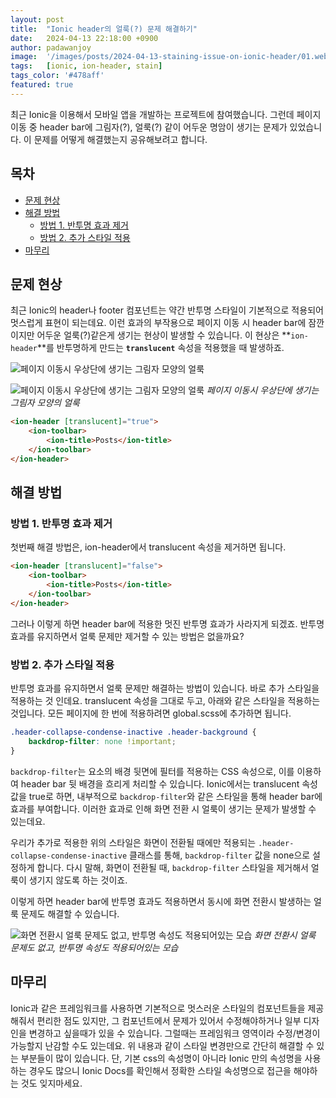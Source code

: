 ```yaml
---
layout: post
title:  "Ionic header의 얼룩(?) 문제 해결하기"
date:   2024-04-13 22:18:00 +0900
author: padawanjoy
image:  '/images/posts/2024-04-13-staining-issue-on-ionic-header/01.webp'
tags:   [ionic, ion-header, stain]
tags_color: '#478aff'
featured: true
---
```

최근 Ionic을 이용해서 모바일 앱을 개발하는 프로젝트에 참여했습니다. 그런데 페이지 이동 중 header bar에 그림자(?), 얼룩(?) 같이 어두운 명암이 생기는 문제가 있었습니다. 이 문제를 어떻게 해결했는지 공유해보려고 합니다.

## 목차
- [문제 현상](#문제-현상)
- [해결 방법](#해결-방법)
  - [방법 1. 반투명 효과 제거](#방법-1-반투명-효과-제거)
  - [방법 2. 추가 스타일 적용](#방법-2-추가-스타일-적용)
- [마무리](#마무리)

## 문제 현상
최근 Ionic의 header나 footer 컴포넌트는 약간 반투명 스타일이 기본적으로 적용되어 멋스럽게 표현이 되는데요. 이런 효과의 부작용으로 페이지 이동 시 header bar에 잠깐이지만 어두운 얼룩(?)같은게 생기는 현상이 발생할 수 있습니다. 이 현상은 **`ion-header`**를 반투명하게 만드는 **`translucent`** 속성을 적용했을 때 발생하죠.

![페이지 이동시 우상단에 생기는 그림자 모양의 얼룩]({{site.baseurl}}/images/posts/2024-04-13-staining-issue-on-ionic-header/02.webp)

![페이지 이동시 우상단에 생기는 그림자 모양의 얼룩]({{site.baseurl}}/images/posts/2024-04-13-staining-issue-on-ionic-header/03.webp)
*페이지 이동시 우상단에 생기는 그림자 모양의 얼룩*

```html
<ion-header [translucent]="true">
    <ion-toolbar>
        <ion-title>Posts</ion-title>
    </ion-toolbar>
</ion-header>
```

## 해결 방법

### 방법 1. 반투명 효과 제거
첫번째 해결 방법은, ion-header에서 translucent 속성을 제거하면 됩니다. 

```html
<ion-header [translucent]="false">
    <ion-toolbar>
        <ion-title>Posts</ion-title>
    </ion-toolbar>
</ion-header>
```

그러나 이렇게 하면 header bar에 적용한 멋진 반투명 효과가 사라지게 되겠죠. 반투명 효과를 유지하면서 얼룩 문제만 제거할 수 있는 방법은 없을까요?

### 방법 2. 추가 스타일 적용
반투명 효과를 유지하면서 얼룩 문제만 해결하는 방법이 있습니다. 바로 추가 스타일을 적용하는 것 인데요. translucent 속성을 그대로 두고, 아래와 같은 스타일을 적용하는 것입니다. 모든 페이지에 한 번에 적용하려면 global.scss에 추가하면 됩니다. 

```scss
.header-collapse-condense-inactive .header-background {
    backdrop-filter: none !important;
}
```

`backdrop-filter`는 요소의 배경 뒷면에 필터를 적용하는 CSS 속성으로, 이를 이용하여 header bar 뒷 배경을 흐리게 처리할 수 있습니다. Ionic에서는 translucent 속성값을 true로 하면, 내부적으로 `backdrop-filter`와 같은 스타일을 통해 header bar에 효과를 부여합니다. 이러한 효과로 인해 화면 전환 시 얼룩이 생기는 문제가 발생할 수 있는데요.

우리가 추가로 적용한 위의 스타일은 화면이 전환될 때에만 적용되는 `.header-collapse-condense-inactive` 클래스를 통해, `backdrop-filter` 값을 none으로 설정하게 합니다. 다시 말해, 화면이 전환될 때, `backdrop-filter` 스타일을 제거해서 얼룩이 생기지 않도록 하는 것이죠.

이렇게 하면 header bar에 반투명 효과도 적용하면서 동시에 화면 전환시 발생하는 얼룩 문제도 해결할 수 있습니다. 

![화면 전환시 얼룩 문제도 없고, 반투명 속성도 적용되어있는 모습]({{site.baseurl}}/images/posts/2024-04-13-staining-issue-on-ionic-header/04.webp)
*화면 전환시 얼룩 문제도 없고, 반투명 속성도 적용되어있는 모습*

## 마무리
Ionic과 같은 프레임워크를 사용하면 기본적으로 멋스러운 스타일의 컴포넌트들을 제공해줘서 편리한 점도 있지만, 그 컴포넌트에서 문제가 있어서 수정해야하거나 일부 디자인을 변경하고 싶을때가 있을 수 있습니다. 그럴때는 프레임워크 영역이라 수정/변경이 가능할지 난감할 수도 있는데요. 위 내용과 같이 스타일 변경만으로 간단히 해결할 수 있는 부분들이 많이 있습니다. 단, 기본 css의 속성명이 아니라 Ionic 만의 속성명을 사용하는 경우도 많으니 Ionic Docs를 확인해서 정확한 스타일 속성명으로 접근을 해야하는 것도 잊지마세요.
